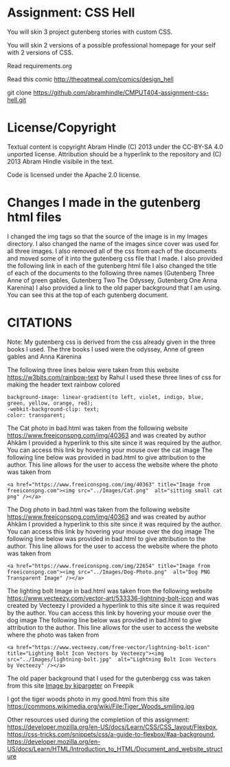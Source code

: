 Assignment: CSS Hell
====================

You will skin 3 project gutenberg stories with custom CSS.

You will skin 2 versions of a possible professional homepage for your
self with 2 versions of CSS.

Read requirements.org

Read this comic http://theoatmeal.com/comics/design_hell

git clone https://github.com/abramhindle/CMPUT404-assignment-css-hell.git

License/Copyright
=================

Textual content is copyright Abram Hindle (C) 2013 under the CC-BY-SA
4.0 unported license. Attribution should be a hyperlink to the
repository and (C) 2013 Abram Hindle visibile in the text.

Code is licensed under the Apache 2.0 license.

Changes I made in the gutenberg html files
=================
I changed the img tags so that the source of the image is in my Images directory. I also changed the name of the images since cover was used for all three images.
I also removed all of the css from each of the documents and moved some of it into the gutenberg css file that I made.
I also provided the following link in each of the gutenberg html file <link rel="stylesheet" href="gutenberg.css">
I also changed the title of each of the documents to the following three names (Gutenberg Three Anne of green gables, Gutenberg Two The Odyssey, Gutenberg One Anna Karenina)
I also provided a link to the old paper background that I am using. You can see this at the top of each gutenberg document.

CITATIONS
=================
Note: My gutenberg css is derived from the css already given in the three books I used. The thre books I used were the odyssey, Anne of green gables and Anna Karenina

The following three lines below were taken from this website https://w3bits.com/rainbow-text by Rahul
I used these three lines of css for making the header text rainbow colored
```
background-image: linear-gradient(to left, violet, indigo, blue, green, yellow, orange, red);   
-webkit-background-clip: text;
color: transparent;
```

The Cat photo in bad.html was taken from the following website https://www.freeiconspng.com/img/40363 and was created by author Ahkâm
I provided a hyperlink to this site since it was required by the author. You can access this link by hovering your mouse over the cat image
The following line below was provided in bad.html to give attribution to the author. This line allows for the user to access the website where the photo was taken from
```
<a href="https://www.freeiconspng.com/img/40363" title="Image from freeiconspng.com"><img src="../Images/Cat.png"  alt="sitting small cat png" /></a>
```

The Dog photo in bad.html was taken from the following website https://www.freeiconspng.com/img/40363 and was created by author Ahkâm
I provided a hyperlink to this site since it was required by the author. You can access this link by hovering your mouse over the dog image
The following line below was provided in bad.html to give attribution to the author. This line allows for the user to access the website where the photo was taken from
```
<a href="https://www.freeiconspng.com/img/22654" title="Image from freeiconspng.com"><img src="../Images/Dog-Photo.png"  alt="Dog PNG Transparent Image" /></a>
```

The lighting bolt Image in bad.html was taken from the following website https://www.vecteezy.com/vector-art/533336-lightning-bolt-icon and was created by Vecteezy
I provided a hyperlink to this site since it was required by the author. You can access this link by hovering your mouse over the dog image
The following line below was provided in bad.html to give attribution to the author. This line allows for the user to access the website where the photo was taken from
```
<a href="https://www.vecteezy.com/free-vector/lightning-bolt-icon" title="Lighting Bolt Icon Vectors by Vecteezy"><img src="../Images/lightning-bolt.jpg"  alt="Lightning Bolt Icon Vectors by Vecteezy" /></a>
```

The old paper background that I used for the gutenbergg css was taken from this site  <a href="https://www.freepik.com/free-photo/grunge-paper-background_5286663.htm#query=old%20paper&position=16&from_view=keyword">Image by kjpargeter</a> on Freepik

I got the tiger woods photo in my good.html from this site https://commons.wikimedia.org/wiki/File:Tiger_Woods_smiling.jpg



Other resources used during the completiion of this assignment:
https://developer.mozilla.org/en-US/docs/Learn/CSS/CSS_layout/Flexbox,
https://css-tricks.com/snippets/css/a-guide-to-flexbox/#aa-background,
https://developer.mozilla.org/en-US/docs/Learn/HTML/Introduction_to_HTML/Document_and_website_structure
